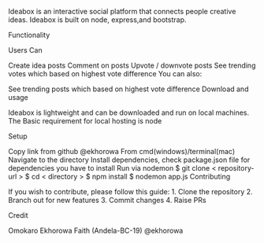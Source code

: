 
Ideabox is an interactive social platform that connects people creative ideas. Ideabox is built on node, express,and bootstrap.

Functionality

Users Can

Create idea posts
Comment on posts
Upvote / downvote posts
See trending votes which based on highest vote difference
You can also:

See trending posts which based on highest vote difference
Download and usage

Ideabox is lightweight and can be downloaded and run on local machines. The Basic requirement for local hosting is node

Setup

Copy link from github @ekhorowa
From cmd(windows)/terminal(mac)
Navigate to the directory
Install dependencies, check package.json file for dependencies you have to install
Run via nodemon
$ git clone < repository-url >
$ cd < directory >
$ npm install
$ nodemon app.js
Contributing

If you wish to contribute, please follow this guide: 1. Clone the repository 2. Branch out for new features 3. Commit changes 4. Raise PRs

Credit

Omokaro Ekhorowa Faith (Andela-BC-19) @ekhorowa